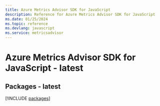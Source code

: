 ```yaml
---
title: Azure Metrics Advisor SDK for JavaScript
description: Reference for Azure Metrics Advisor SDK for JavaScript
ms.date: 01/25/2024
ms.topic: reference
ms.devlang: javascript
ms.service: metricsadvisor
---
```

# Azure Metrics Advisor SDK for JavaScript - latest
## Packages - latest
[!INCLUDE [packages](metrics-advisor-index.md)]
